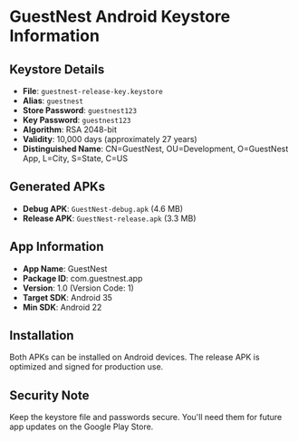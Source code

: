 # GuestNest Android Keystore Information

## Keystore Details
- **File**: `guestnest-release-key.keystore`
- **Alias**: `guestnest`
- **Store Password**: `guestnest123`
- **Key Password**: `guestnest123`
- **Algorithm**: RSA 2048-bit
- **Validity**: 10,000 days (approximately 27 years)
- **Distinguished Name**: CN=GuestNest, OU=Development, O=GuestNest App, L=City, S=State, C=US

## Generated APKs
- **Debug APK**: `GuestNest-debug.apk` (4.6 MB)
- **Release APK**: `GuestNest-release.apk` (3.3 MB)

## App Information
- **App Name**: GuestNest
- **Package ID**: com.guestnest.app
- **Version**: 1.0 (Version Code: 1)
- **Target SDK**: Android 35
- **Min SDK**: Android 22

## Installation
Both APKs can be installed on Android devices. The release APK is optimized and signed for production use.

## Security Note
Keep the keystore file and passwords secure. You'll need them for future app updates on the Google Play Store.